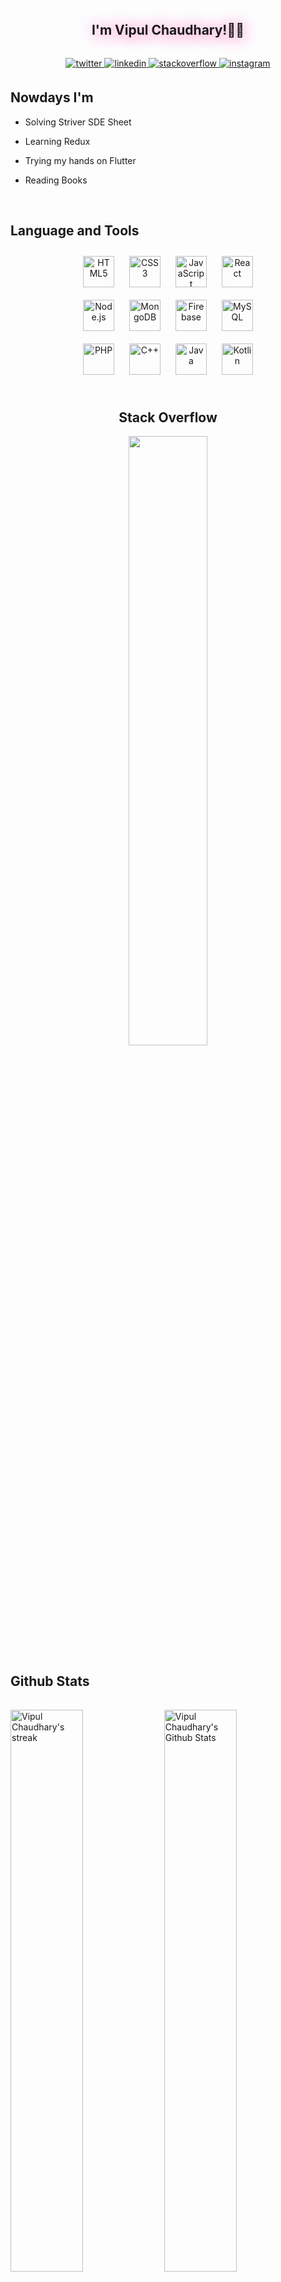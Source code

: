 <h2 align="center" style = "margin:2rem; text-shadow: 3px 3px 20px #ff99cc, -2px 1px 30px #ff99cc;"> I'm Vipul Chaudhary!🧑‍💻 </h2>
  
<div align="center">

<a href="https://twitter.com/c_vipul_r" target="_blank">
<img src=https://img.shields.io/badge/twitter-%2300acee.svg?&style=for-the-badge&logo=twitter&logoColor=white alt=twitter style="margin-bottom: 5px;" />
</a>
<a href="https://linkedin.com/in/vipulchaudhary16" target="_blank">
<img src=https://img.shields.io/badge/linkedin-%231E77B5.svg?&style=for-the-badge&logo=linkedin&logoColor=white alt=linkedin style="margin-bottom: 5px;" />
</a>
<a href="https://stackoverflow.com/users/15973278" target="_blank">
<img src=https://img.shields.io/badge/stackoverflow-%23F28032.svg?&style=for-the-badge&logo=stackoverflow&logoColor=white alt=stackoverflow style="margin-bottom: 5px;" />
</a>

<a href="https://instagram.com/vipulchaudhary.jsx" target="_blank">
<img src=https://img.shields.io/badge/instagram-%23000000.svg?&style=for-the-badge&logo=instagram&logoColor=white alt=instagram style="margin-bottom: 5px;" />
</a>  
</div>  


  

<h2><strong>Nowdays I'm</strong></h2>
<tr>
<td valign="top" width="50%">
  
- Solving Striver SDE Sheet
  
- Learning Redux 
  
- Trying my hands on Flutter
  
- Reading Books
  
</td>
<br/>  

<h2><strong>Language and Tools</strong></h2>
<div align="center"
style = "width : 70%; margin: 0 auto"
>
<img style="margin: 10px" src="https://profilinator.rishav.dev/skills-assets/html5-original-wordmark.svg" alt="HTML5" height="50" />
<img style="margin: 10px" src="https://profilinator.rishav.dev/skills-assets/css3-original-wordmark.svg" alt="CSS3" height="50" /> 
<a href="https://www.javascript.com/" target="_blank"><img style="margin: 10px" src="https://profilinator.rishav.dev/skills-assets/javascript-original.svg" alt="JavaScript" height="50" /></a>  
<a href="https://reactjs.org/" target="_blank"><img style="margin: 10px" src="https://profilinator.rishav.dev/skills-assets/react-original-wordmark.svg" alt="React" height="50" /></a>  
<a href="https://nodejs.org/" target="_blank"><img style="margin: 10px" src="https://profilinator.rishav.dev/skills-assets/nodejs-original-wordmark.svg" alt="Node.js" height="50" /></a>
<a href="https://www.mongodb.com/" target="_blank"><img style="margin: 10px" src="https://profilinator.rishav.dev/skills-assets/mongodb-original-wordmark.svg" alt="MongoDB" height="50" /></a>
<a href="https://firebase.google.com/" target="_blank"><img style="margin: 10px" src="https://profilinator.rishav.dev/skills-assets/firebase.png" alt="Firebase" height="50" /></a> 
<a href="https://www.mysql.com/" target="_blank"><img style="margin: 10px" src="https://profilinator.rishav.dev/skills-assets/mysql-original-wordmark.svg" alt="MySQL" height="50" /></a>  
<a href="https://www.php.net/" target="_blank"><img style="margin: 10px" src="https://profilinator.rishav.dev/skills-assets/php-original.svg" alt="PHP" height="50" /></a> 
<a href="https://www.cplusplus.com/" target="_blank"><img style="margin: 10px" src="https://profilinator.rishav.dev/skills-assets/cplusplus-original.svg" alt="C++" height="50" /></a>  
<a href="https://www.java.com/" target="_blank"><img style="margin: 10px" src="https://profilinator.rishav.dev/skills-assets/java-original-wordmark.svg" alt="Java" height="50" /></a>  
<a href="https://kotlinlang.org/" target="_blank"><img style="margin: 10px" src="https://profilinator.rishav.dev/skills-assets/kotlinlang-icon.svg" alt="Kotlin" height="50" /></a>  
</div>  

<br/>  

<h2 align="center"> Stack Overflow </h2>
<p align="center">
  <a href="https://stackoverflow.com/users/15973278/vipul-chaudhary" target="_blank">
    <img width=50% src="https://readme-components.vercel.app/api?component=stackoverflow&stackoverflowid=15973278&theme=dark"/>
  </a>
</p>


<h2><strong>Github Stats</strong></h2>
<div>
<img style = "margin-top:1rem; width:48%" alt="Vipul Chaudhary's streak" src="https://github-readme-streak-stats.herokuapp.com/?user=vipulchaudhary16&theme=black-ice&hide_border=true&stroke=0000&background=060A0CD0"/>

<img style = "margin-top:1rem; width:48%" src="https://github-readme-stats.vercel.app/api?username=vipulchaudhary16&amp;show_icons=true&amp;count_private=true&amp;theme=react&amp;hide_border=true&amp;bg_color=0D1117" alt="Vipul Chaudhary's Github Stats" /> 
</div>
  
<!-- <img
style = "margin-top:1rem;"
alt="Vipul's Activity Graph" src="https://github-readme-activity-graph.cyclic.app/graph?username=vipulchaudhary16&theme=react-dark&color=fff&bg_color=ff" />
<br/>

 ## 🌟 Latest Twitt
 <a href="https://twitter.com/c_vipul_r"><img src="https://gtce.itsvg.in/api?username=c_vipul_r&theme=dracula&response=true&border=false&time=false&icon=default"/></a> -->

 ## ❤ Views and Followers
<a href="https://github.com/Meghna-DAS/github-profile-views-counter">
    <img src="https://komarev.com/ghpvc/?username=vipulchaudhary16">
</a>
<a href="https://github.com/vipulchaudhary16?tab=followers"><img src="https://img.shields.io/github/followers/vipulchaudhary16?label=Followers&style=social" alt="GitHub Badge"></a>
  
